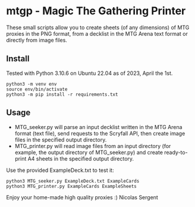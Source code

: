 # mtgp - Magic The Gathering Printer

These small scripts allow you to create sheets (of any dimensions) of MTG proxies in the PNG format, from a decklist in the MTG Arena text format or directly from image files.

## Install
Tested with Python 3.10.6 on Ubuntu 22.04 as of 2023, April the 1st.

```
python3 -m venv env
source env/bin/activate
python3 -m pip install -r requirements.txt
```

## Usage

- MTG_seeker.py will parse an input decklist written in the MTG Arena format (text file), send requests to the Scryfall API, then create image files in the specified output directory.
- MTG_printer.py will read image files from an input directory (for example, the output directory of MTG_seeker.py) and create ready-to-print A4 sheets in the specified output directory.

Use the provided ExampleDeck.txt to test it:
```
python3 MTG_seeker.py ExampleDeck.txt ExampleCards
python3 MTG_printer.py ExampleCards ExampleSheets
```

Enjoy your home-made high quality proxies :) Nicolas Sergent
